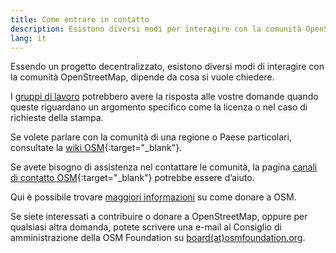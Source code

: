 ```yaml
---
title: Come entrare in contatto
description: Esistono diversi modi per interagire con la comunità OpenStreetMap, dipende da cosa si vuole chiedere
lang: it
---
```


Essendo un progetto decentralizzato, esistono diversi modi di interagire con la comunità OpenStreetMap, dipende da cosa si vuole chiedere.

I [gruppi di lavoro](/about-osm-community/working-groups.md) potrebbero avere la risposta alle vostre domande quando queste riguardano un argomento specifico come la licenza o nel caso di richieste della stampa.

Se volete parlare con la comunità di una regione o Paese particolari, consultate la [wiki OSM](https://wiki.openstreetmap.org){:target="_blank"}.

Se avete bisogno di assistenza nel contattare le comunità, la pagina [canali di contatto OSM](https://wiki.openstreetmap.org/wiki/IT:Contact){:target="_blank"} potrebbe essere d’aiuto.

Qui è possibile trovare [maggiori informazioni](/about-osm-community/donate-to-osm.md) su come donare a OSM.

Se siete interessati a contribuire o donare a OpenStreetMap, oppure per qualsiasi altra domanda, potete scrivere una e-mail al Consiglio di amministrazione della OSM Foundation su [board(at)osmfoundation.org](mailto:board@osmfoundation.org).
